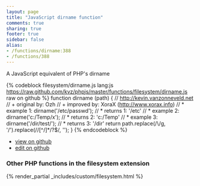 ```yaml
---
layout: page
title: "JavaScript dirname function"
comments: true
sharing: true
footer: true
sidebar: false
alias:
- /functions/dirname:388
- /functions/388
---
```

<!-- Generated by Rakefile:build -->
A JavaScript equivalent of PHP's dirname

{% codeblock filesystem/dirname.js lang:js https://raw.github.com/kvz/phpjs/master/functions/filesystem/dirname.js raw on github %}
function dirname (path) {
    // http://kevin.vanzonneveld.net
    // +   original by: Ozh
    // +   improved by: XoraX (http://www.xorax.info)
    // *     example 1: dirname('/etc/passwd');
    // *     returns 1: '/etc'
    // *     example 2: dirname('c:/Temp/x');
    // *     returns 2: 'c:/Temp'
    // *     example 3: dirname('/dir/test/');
    // *     returns 3: '/dir'
    return path.replace(/\\/g, '/').replace(/\/[^\/]*\/?$/, '');
}
{% endcodeblock %}

 - [view on github](https://github.com/kvz/phpjs/blob/master/functions/filesystem/dirname.js)
 - [edit on github](https://github.com/kvz/phpjs/edit/master/functions/filesystem/dirname.js)

### Other PHP functions in the filesystem extension
{% render_partial _includes/custom/filesystem.html %}
